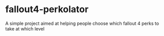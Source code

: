 # fallout4-perkolator
A simple project aimed at helping people choose which fallout 4 perks to take at which level
